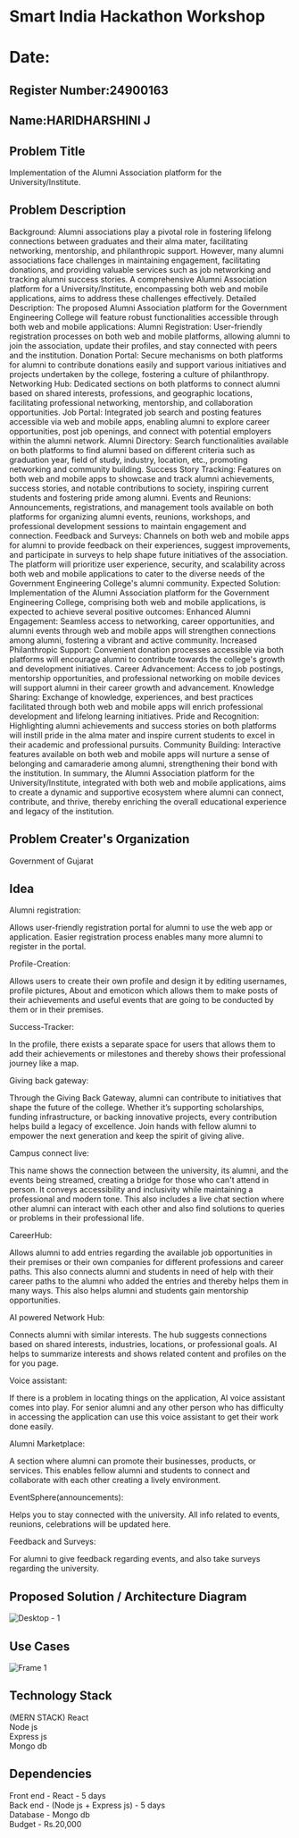 # Smart India Hackathon Workshop
# Date:
## Register Number:24900163
## Name:HARIDHARSHINI J
## Problem Title
Implementation of the Alumni Association platform for the University/Institute.
## Problem Description
Background: Alumni associations play a pivotal role in fostering lifelong connections between graduates and their alma mater, facilitating networking, mentorship, and philanthropic support. However, many alumni associations face challenges in maintaining engagement, facilitating donations, and providing valuable services such as job networking and tracking alumni success stories. A comprehensive Alumni Association platform for a University/Institute, encompassing both web and mobile applications, aims to address these challenges effectively. Detailed Description: The proposed Alumni Association platform for the Government Engineering College will feature robust functionalities accessible through both web and mobile applications: Alumni Registration: User-friendly registration processes on both web and mobile platforms, allowing alumni to join the association, update their profiles, and stay connected with peers and the institution. Donation Portal: Secure mechanisms on both platforms for alumni to contribute donations easily and support various initiatives and projects undertaken by the college, fostering a culture of philanthropy. Networking Hub: Dedicated sections on both platforms to connect alumni based on shared interests, professions, and geographic locations, facilitating professional networking, mentorship, and collaboration opportunities. Job Portal: Integrated job search and posting features accessible via web and mobile apps, enabling alumni to explore career opportunities, post job openings, and connect with potential employers within the alumni network. Alumni Directory: Search functionalities available on both platforms to find alumni based on different criteria such as graduation year, field of study, industry, location, etc., promoting networking and community building. Success Story Tracking: Features on both web and mobile apps to showcase and track alumni achievements, success stories, and notable contributions to society, inspiring current students and fostering pride among alumni. Events and Reunions: Announcements, registrations, and management tools available on both platforms for organizing alumni events, reunions, workshops, and professional development sessions to maintain engagement and connection. Feedback and Surveys: Channels on both web and mobile apps for alumni to provide feedback on their experiences, suggest improvements, and participate in surveys to help shape future initiatives of the association. The platform will prioritize user experience, security, and scalability across both web and mobile applications to cater to the diverse needs of the Government Engineering College's alumni community. Expected Solution: Implementation of the Alumni Association platform for the Government Engineering College, comprising both web and mobile applications, is expected to achieve several positive outcomes: Enhanced Alumni Engagement: Seamless access to networking, career opportunities, and alumni events through web and mobile apps will strengthen connections among alumni, fostering a vibrant and active community. Increased Philanthropic Support: Convenient donation processes accessible via both platforms will encourage alumni to contribute towards the college's growth and development initiatives. Career Advancement: Access to job postings, mentorship opportunities, and professional networking on mobile devices will support alumni in their career growth and advancement. Knowledge Sharing: Exchange of knowledge, experiences, and best practices facilitated through both web and mobile apps will enrich professional development and lifelong learning initiatives. Pride and Recognition: Highlighting alumni achievements and success stories on both platforms will instill pride in the alma mater and inspire current students to excel in their academic and professional pursuits. Community Building: Interactive features available on both web and mobile apps will nurture a sense of belonging and camaraderie among alumni, strengthening their bond with the institution. In summary, the Alumni Association platform for the University/Institute, integrated with both web and mobile applications, aims to create a dynamic and supportive ecosystem where alumni can connect, contribute, and thrive, thereby enriching the overall educational experience and legacy of the institution.
## Problem Creater's Organization
Government of Gujarat

## Idea
Alumni registration:

Allows user-friendly registration portal for alumni to use the web app or application. Easier registration process enables many more alumni to register in the portal.

Profile-Creation:

Allows users to create their own profile and design it by editing usernames, profile pictures, About and emoticon
which allows them to make posts of their achievements and useful events that are going to be conducted by them or in their premises. 

Success-Tracker:

In the profile, there exists a separate space for users that allows them to add their achievements or milestones and thereby shows their professional journey like a map. 

Giving back gateway:

Through the Giving Back Gateway, alumni can contribute to initiatives that shape the future of the college. Whether it’s supporting scholarships, funding infrastructure, or backing innovative projects, every contribution helps build a legacy of excellence. Join hands with fellow alumni to empower the next generation and keep the spirit of giving alive.

Campus connect live:

This name shows the connection between the university, its alumni, and the events being streamed, creating a bridge for those who can't attend in person. It conveys accessibility and inclusivity while maintaining a professional and modern tone. This also includes a live chat section where other alumni can interact with each other and also find solutions to queries or problems in their professional life. 

CareerHub:

Allows alumni to add entries regarding the available job opportunities in their premises or their own companies for different professions and career paths.
This also connects alumni and students in need of help with their career paths to the alumni who added the entries and thereby helps them in many ways. This also helps alumni and students gain mentorship opportunities.

AI powered Network Hub:

Connects alumni with similar interests. The hub suggests connections based on shared interests, industries, locations, or professional goals. AI helps to summarize interests and shows related content and profiles on the for you page.  

Voice assistant:

If there is a problem in locating things on the application, AI voice assistant comes into play. For senior alumni and any other person who has difficulty in accessing the application can use this voice assistant to get their work done easily. 

Alumni Marketplace:

A section where alumni can promote their businesses, products, or services. This enables fellow alumni and students to connect and collaborate with each other creating a lively environment.

EventSphere(announcements):

Helps you to stay connected with the university. All info related to events, reunions, celebrations will be updated here.

Feedback and Surveys:

For alumni to give feedback regarding events, and also take surveys regarding the university.



## Proposed Solution / Architecture Diagram
![Desktop - 1](https://github.com/user-attachments/assets/23bf9408-85cc-4ca7-9f95-fe5d8c5604d9)



## Use Cases
![Frame 1](https://github.com/user-attachments/assets/b1e57d31-132e-4b2e-8724-30122a4e7191)



## Technology Stack
(MERN STACK)
React<br> 
Node js <br>
Express js <br>
Mongo db

## Dependencies
Front end - React - 5 days<br>
Back end - (Node js + Express js) - 5 days<br>
Database - Mongo db<br>
Budget - Rs.20,000

